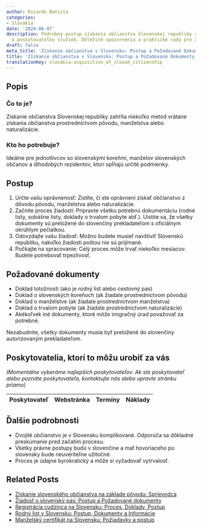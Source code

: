 ```yaml
---
author: Ricardo Batista
categories:
- Slovakia
date: '2024-06-07'
description: Podrobný postup získania občianstva Slovenskej republiky vrátane dokumentov
  a poskytovateľov služieb. Dôležité upozornenia a praktické rady pre žiadateľov.
draft: false
meta_title: 'Získanie občianstva v Slovensku: Postup a Požadované Dokumenty'
title: 'Získanie občianstva v Slovensku: Postup a Požadované Dokumenty'
translationKey: slovakia-acquisition_of_slovak_citizenship
---
```



## Popis

### Čo to je?
Získanie občianstva Slovenskej republiky zahŕňa niekoľko metód vrátane získania občianstva prostredníctvom pôvodu, manželstva alebo naturalizácie.

### Kto ho potrebuje?
Ideálne pre jednotlivcov so slovenskými koreňmi, manželov slovenských občanov a dlhodobých rezidentov, ktorí spĺňajú určité podmienky.

## Postup

1. Určte vašu oprávnenosť: Zistite, či ste oprávnení získať občianstvo z dôvodu pôvodu, manželstva alebo naturalizácie.
2. Začnite proces žiadosti: Pripravte všetku potrebnú dokumentáciu (rodné listy, sobášne listy, doklady o trvalom pobyte atď.). Uistite sa, že všetky dokumenty sú preložené do slovenčiny prekladateľom s oficiálnym okrúhlym pečiatkou.
3. Odovzdajte vašu žiadosť: Možno budete musieť navštíviť Slovenskú republiku, nakoľko žiadosti poštou nie sú prijímané.
4. Počkajte na spracovanie: Celý proces môže trvať niekoľko mesiacov. Budete potrebovať trpezlivosť.

## Požadované dokumenty

- Doklad totožnosti (ako je rodný list alebo cestovný pas)
- Doklad o slovenských koreňoch (ak žiadate prostredníctvom pôvodu)
- Doklad o manželstve (ak žiadate prostredníctvom manželstva)
- Doklad o trvalom pobyte (ak žiadate prostredníctvom naturalizácie)
- Akékoľvek iné dokumenty, ktoré môže imigračný úrad považovať za potrebné.

Nezabudnite, všetky dokumenty musia byť preložené do slovenčiny autorizovaným prekladateľom.

## Poskytovatelia, ktorí to môžu urobiť za vás

_(Momentálne vyberáme najlepších poskytovateľov. Ak ste poskytovateľ alebo poznáte poskytovateľa, kontaktujte nás alebo upravte stránku priamo)_

| Poskytovateľ    |     Webstránka  |     Termíny      |       Náklady    |
| :-------------: | :-------------: |  :-------------: | :-------------: |

## Ďalšie podrobnosti

- Dvojité občianstvo je v Slovensku komplikované. Odporúča sa dôkladné preskúmanie pred začatím procesu.
- Všetky právne postupy budú v slovenčine a mať hovoriaceho po slovensky bude neuveriteľne užitočné.
- Proces je údajne byrokratický a môže si vyžadovať vytrvalosť.
## Related Posts

- [Získanie slovenského občianstva na základe pôvodu: Sprievodca](https://tramitit.com/sk/guides/slovakia/podanie_prihlasky_na_statne_obcianstvo/)
- [Žiadosť o slovenský pas: Postup a Požadované dokumenty](https://tramitit.com/sk/guides/slovakia/vydanie_cestovneho_pasu/)
- [Registrácia cudzinca na Slovensku: Proces, Doklady, Postup](https://tramitit.com/sk/guides/slovakia/registracia_cudzieho_statneho_prislusnika/)
- [Rodný list v Slovensku: Postup, Dokumenty a Informácie](https://tramitit.com/sk/guides/slovakia/vydanie_rodneho_listu/)
- [Manželský certifikát na Slovensku: Požiadavky a postup](https://tramitit.com/sk/guides/slovakia/vydanie_sobasneho_listu/)